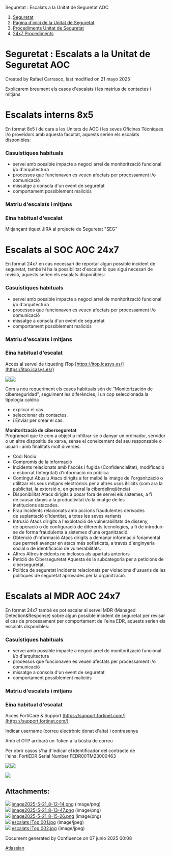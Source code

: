 Seguretat : Escalats a la Unitat de Seguretat AOC  

1.  [Seguretat](index.md)
2.  [Pàgina d'inici de la Unitat de Seguretat](15368362.md)
3.  [Procediments Unitat de Seguretat](Procediments-Unitat-de-Seguretat_81856210.md)
4.  [24x7 Procediments](24x7-Procediments_124911681.md)

Seguretat : Escalats a la Unitat de Seguretat AOC
=================================================

Created by Rafael Carrasco, last modified on 21 mayo 2025

Explicarem breument els casos d'escalats i les matrius de contactes i mitjans

  

Escalats interns 8x5
====================

En format 8x5 i de cara a les Unitats de AOC i les seves Oficines Tècniques i/o proveïdors amb aquesta facultat, aquests serien els escalats disponibles:

### Casuístiques habituals

*   servei amb possible impacte a negoci arrel de monitorització funcional i/o d'arquitectura
*   processos que funcionaven es veuen afectats per processament i/o comunicació
*   missatge a consola d'un event de seguretat
*   comportament possiblement maliciós

### Matriu d'escalats i mitjans

  

  

  

  

  

  

  

  

  

  

  

  

  

  

  

  

### Eina habitual d'escalat

Mitjançant tiquet JIRA al projecte de Seguretat "SEG"

  

Escalats al SOC AOC 24x7
========================

En format 24x7 en cas necessari de reportar algun possible incident de seguretat, també hi ha la possibilitat d'escalar lo que sigui necesari de revisió, aquests serien els escalats disponibles:

### Casuístiques habituals

*   servei amb possible impacte a negoci arrel de monitorització funcional i/o d'arquitectura
*   processos que funcionaven es veuen afectats per processament i/o comunicació
*   missatge a consola d'un event de seguretat
*   comportament possiblement maliciós

### Matriu d'escalats i mitjans

  

  

  

  

  

  

  

  

  

  

  

  

  

  

  

  

### Eina habitual d'escalat

Accés al servei de tiqueting iTop [https://itop.icasys.es/](https://itop.icasys.es/)

![](attachments/128647715/128647733.jpg)![](attachments/128647715/128647734.jpg)

Com a nou requeriment els casos habituals són de "Monitorización de ciberseguridad", seguiment les diferències, i un cop seleccionada la tipologia caldria

*   explicar el cas.
*   seleccionar els contactes.
*   i Enviar per crear el cas.

**Monitorització de ciberseguretat**  
Programari que té com a objectiu infiltrar-se o danyar un ordinador, servidor o un altre dispositiu de xarxa, sense el coneixement del seu responsable o usuari i amb finalitats molt diverses.

*   Codi Nociu
*   Compromís de la informació
*   Incidents relacionats amb l'accés i fugida (Confidencialitat), modificació o esborrat (Integritat) d'informació no pública
*   Contingut Abusiu Atacs dirigits a fer malbé la imatge de l'organització o utilitzar els seus mitjans electrònics per a altres usos il·lícits (com ara la publicitat, la extorsió o, en general la ciberdelinqüència)
*   Disponibilitat Atacs dirigits a posar fora de servei els sistemes, a fi de causar danys a la productivitat i/o la imatge de les institucions atacades.
*   Frau Incidents relacionats amb accions fraudulentes derivades de suplantació d'identitat, a totes les seves variants
*   Intrusió Atacs dirigits a l'explotació de vulnerabilitats de disseny, de operació o de configuració de diferents tecnologies, a fi de introduir-se de forma fraudulenta a sistemes d'una organització.
*   Obtenció d'informació Atacs dirigits a demanar informació fonamental que permeti avançar en atacs més sofisticats, a través d'enginyeria social o de identificació de vulnerabilitats.
*   Altres Altres incidents no inclosos als apartats anteriors
*   Petició de Ciberseguretat Aquesta és la subcategoria per a peticions de ciberseguretat.
*   Política de seguretat Incidents relacionats per violacions d'usuaris de les polítiques de seguretat aprovades per la organització.

Escalats al MDR AOC 24x7
========================

En format 24x7 també es pot escalar al servei MDR (Managed Detection&Response) sobre algun possible incident de seguretat per revisar el cas de processament per comportament de l'eina EDR, aquests serien els escalats disponibles:

### Casuístiques habituals

*   servei amb possible impacte a negoci arrel de monitorització funcional i/o d'arquitectura
*   processos que funcionaven es veuen afectats per processament i/o comunicació
*   missatge a consola d'un event de seguretat
*   comportament possiblement maliciós

### Matriu d'escalats i mitjans

  

  

  

  

  

  

  

  

  

  

  

  

  

  

  

  

### Eina habitual d'escalat

Acces FortiCare & Support [https://support.fortinet.com/](https://support.fortinet.com/)

Indicar username (correu electrònic donat d'alta) i contrasenya

Amb el OTP arribarà un Token a la bústia de correu

Per obrir casos s'ha d'indicar el identificador del contracte de l'eina: FortiEDR Serial Number FEDR00TM23000463

![](attachments/128647715/128647720.png)![](attachments/128647715/128647721.png)

![](attachments/128647715/128647722.png)

  

Attachments:
------------

![](images/icons/bullet_blue.gif) [image2025-5-21\_8-12-14.png](attachments/128647715/128647720.png) (image/png)  
![](images/icons/bullet_blue.gif) [image2025-5-21\_8-13-47.png](attachments/128647715/128647721.png) (image/png)  
![](images/icons/bullet_blue.gif) [image2025-5-21\_8-15-26.png](attachments/128647715/128647722.png) (image/png)  
![](images/icons/bullet_blue.gif) [escalats iTop 001.jpg](attachments/128647715/128647733.jpg) (image/jpeg)  
![](images/icons/bullet_blue.gif) [escalats iTop 002.jpg](attachments/128647715/128647734.jpg) (image/jpeg)  

Document generated by Confluence on 07 junio 2025 00:08

[Atlassian](http://www.atlassian.com/)